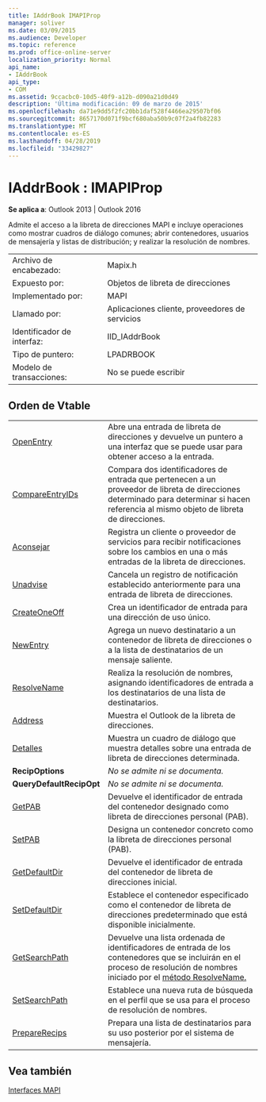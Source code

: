 ```yaml
---
title: IAddrBook IMAPIProp
manager: soliver
ms.date: 03/09/2015
ms.audience: Developer
ms.topic: reference
ms.prod: office-online-server
localization_priority: Normal
api_name:
- IAddrBook
api_type:
- COM
ms.assetid: 9ccacbc0-10d5-40f9-a12b-d090a21d0d49
description: 'Última modificación: 09 de marzo de 2015'
ms.openlocfilehash: da71e9dd5f2fc20bb1daf528f4466ea29507bf06
ms.sourcegitcommit: 8657170d071f9bcf680aba50b9c07f2a4fb82283
ms.translationtype: MT
ms.contentlocale: es-ES
ms.lasthandoff: 04/28/2019
ms.locfileid: "33429827"
---
```

# <a name="iaddrbook--imapiprop"></a>IAddrBook : IMAPIProp

  
  
**Se aplica a**: Outlook 2013 | Outlook 2016 
  
Admite el acceso a la libreta de direcciones MAPI e incluye operaciones como mostrar cuadros de diálogo comunes; abrir contenedores, usuarios de mensajería y listas de distribución; y realizar la resolución de nombres.
  
|||
|:-----|:-----|
|Archivo de encabezado:  <br/> |Mapix.h  <br/> |
|Expuesto por:  <br/> |Objetos de libreta de direcciones  <br/> |
|Implementado por:  <br/> |MAPI  <br/> |
|Llamado por:  <br/> |Aplicaciones cliente, proveedores de servicios  <br/> |
|Identificador de interfaz:  <br/> |IID_IAddrBook  <br/> |
|Tipo de puntero:  <br/> |LPADRBOOK  <br/> |
|Modelo de transacciones:  <br/> |No se puede escribir  <br/> |
   
## <a name="vtable-order"></a>Orden de Vtable

|||
|:-----|:-----|
|[OpenEntry](iaddrbook-openentry.md) <br/> |Abre una entrada de libreta de direcciones y devuelve un puntero a una interfaz que se puede usar para obtener acceso a la entrada.  <br/> |
|[CompareEntryIDs](iaddrbook-compareentryids.md) <br/> |Compara dos identificadores de entrada que pertenecen a un proveedor de libreta de direcciones determinado para determinar si hacen referencia al mismo objeto de libreta de direcciones.  <br/> |
|[Aconsejar](iaddrbook-advise.md) <br/> |Registra un cliente o proveedor de servicios para recibir notificaciones sobre los cambios en una o más entradas de la libreta de direcciones.  <br/> |
|[Unadvise](iaddrbook-unadvise.md) <br/> |Cancela un registro de notificación establecido anteriormente para una entrada de libreta de direcciones.  <br/> |
|[CreateOneOff](iaddrbook-createoneoff.md) <br/> |Crea un identificador de entrada para una dirección de uso único.  <br/> |
|[NewEntry](iaddrbook-newentry.md) <br/> |Agrega un nuevo destinatario a un contenedor de libreta de direcciones o a la lista de destinatarios de un mensaje saliente.  <br/> |
|[ResolveName](iaddrbook-resolvename.md) <br/> |Realiza la resolución de nombres, asignando identificadores de entrada a los destinatarios de una lista de destinatarios.  <br/> |
|[Address](iaddrbook-address.md) <br/> |Muestra el Outlook de la libreta de direcciones.  <br/> |
|[Detalles](iaddrbook-details.md) <br/> |Muestra un cuadro de diálogo que muestra detalles sobre una entrada de libreta de direcciones determinada.  <br/> |
|**RecipOptions** <br/> | *No se admite ni se documenta.*  <br/> |
|**QueryDefaultRecipOpt** <br/> | *No se admite ni se documenta.*  <br/> |
|[GetPAB](iaddrbook-getpab.md) <br/> |Devuelve el identificador de entrada del contenedor designado como libreta de direcciones personal (PAB).  <br/> |
|[SetPAB](iaddrbook-setpab.md) <br/> |Designa un contenedor concreto como la libreta de direcciones personal (PAB).  <br/> |
|[GetDefaultDir](iaddrbook-getdefaultdir.md) <br/> |Devuelve el identificador de entrada del contenedor de libreta de direcciones inicial.  <br/> |
|[SetDefaultDir](iaddrbook-setdefaultdir.md) <br/> |Establece el contenedor especificado como el contenedor de libreta de direcciones predeterminado que está disponible inicialmente.  <br/> |
|[GetSearchPath](iaddrbook-getsearchpath.md) <br/> |Devuelve una lista ordenada de identificadores de entrada de los contenedores que se incluirán en el proceso de resolución de nombres iniciado por el [método ResolveName.](iaddrbook-resolvename.md)  <br/> |
|[SetSearchPath](iaddrbook-setsearchpath.md) <br/> |Establece una nueva ruta de búsqueda en el perfil que se usa para el proceso de resolución de nombres.  <br/> |
|[PrepareRecips](iaddrbook-preparerecips.md) <br/> |Prepara una lista de destinatarios para su uso posterior por el sistema de mensajería.  <br/> |
   
## <a name="see-also"></a>Vea también



[Interfaces MAPI](mapi-interfaces.md)


